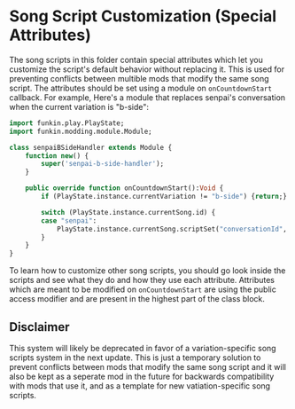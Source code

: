 # Song Script Customization (Special Attributes)

The song scripts in this folder contain special attributes which let you customize the script's default behavior without replacing it. This is used for preventing conflicts between multible mods that modify the same song script. The attributes should be set using a module on `onCountdownStart` callback. For example, Here's a module that replaces senpai's conversation when the current variation is "b-side":

```haxe
import funkin.play.PlayState;
import funkin.modding.module.Module;

class senpaiBSideHandler extends Module {
	function new() {
		super('senpai-b-side-handler');
	}

    public override function onCountdownStart():Void {
        if (PlayState.instance.currentVariation != "b-side") {return;}

        switch (PlayState.instance.currentSong.id) {
        case "senpai":
            PlayState.instance.currentSong.scriptSet("conversationId", "senpai-B-sides");
        }
    }
}
```

To learn how to customize other song scripts, you should go look inside the scripts and see what they do and how they use each
attribute. Attributes which are meant to be modified on `onCountdownStart` are using the public access modifier and are present in the highest part of the class block.

## Disclaimer

This system will likely be deprecated in favor of a variation-specific song scripts system in the next update. This is just a temporary solution to prevent conflicts between mods that modify the same song script and it will also be kept as a seperate mod in the future for backwards compatibility with mods that use it, and as a template for new vatiation-specific song scripts.